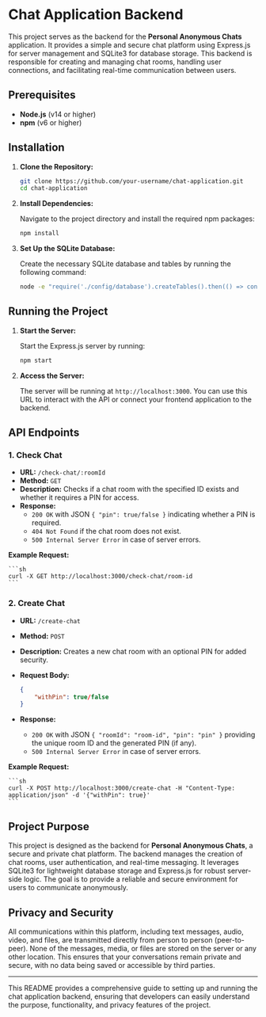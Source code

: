 # Chat Application Backend

This project serves as the backend for the **Personal Anonymous Chats** application. It provides a simple and secure chat platform using Express.js for server management and SQLite3 for database storage. This backend is responsible for creating and managing chat rooms, handling user connections, and facilitating real-time communication between users.

## Prerequisites

- **Node.js** (v14 or higher)
- **npm** (v6 or higher)

## Installation

1. **Clone the Repository:**

    ```sh
    git clone https://github.com/your-username/chat-application.git
    cd chat-application
    ```

2. **Install Dependencies:**

   Navigate to the project directory and install the required npm packages:

    ```sh
    npm install
    ```

3. **Set Up the SQLite Database:**

   Create the necessary SQLite database and tables by running the following command:

    ```sh
    node -e "require('./config/database').createTables().then(() => console.log('Tables created')).catch(console.error)"
    ```

## Running the Project

1. **Start the Server:**

   Start the Express.js server by running:

    ```sh
    npm start
    ```

2. **Access the Server:**

   The server will be running at `http://localhost:3000`. You can use this URL to interact with the API or connect your frontend application to the backend.

## API Endpoints

### 1. **Check Chat**

- **URL:** `/check-chat/:roomId`
- **Method:** `GET`
- **Description:** Checks if a chat room with the specified ID exists and whether it requires a PIN for access.
- **Response:**
    - `200 OK` with JSON `{ "pin": true/false }` indicating whether a PIN is required.
    - `404 Not Found` if the chat room does not exist.
    - `500 Internal Server Error` in case of server errors.

**Example Request:**

    ```sh
    curl -X GET http://localhost:3000/check-chat/room-id
    ```

### 2. **Create Chat**

- **URL:** `/create-chat`
- **Method:** `POST`
- **Description:** Creates a new chat room with an optional PIN for added security.
- **Request Body:**

  ```json
  {
      "withPin": true/false
  }
  ```

- **Response:**
    - `200 OK` with JSON `{ "roomId": "room-id", "pin": "pin" }` providing the unique room ID and the generated PIN (if any).
    - `500 Internal Server Error` in case of server errors.

**Example Request:**

    ```sh
    curl -X POST http://localhost:3000/create-chat -H "Content-Type: application/json" -d '{"withPin": true}'
    ```

## Project Purpose

This project is designed as the backend for **Personal Anonymous Chats**, a secure and private chat platform. The backend manages the creation of chat rooms, user authentication, and real-time messaging. It leverages SQLite3 for lightweight database storage and Express.js for robust server-side logic. The goal is to provide a reliable and secure environment for users to communicate anonymously.

## Privacy and Security

All communications within this platform, including text messages, audio, video, and files, are transmitted directly from person to person (peer-to-peer). None of the messages, media, or files are stored on the server or any other location. This ensures that your conversations remain private and secure, with no data being saved or accessible by third parties.

---

This README provides a comprehensive guide to setting up and running the chat application backend, ensuring that developers can easily understand the purpose, functionality, and privacy features of the project.
